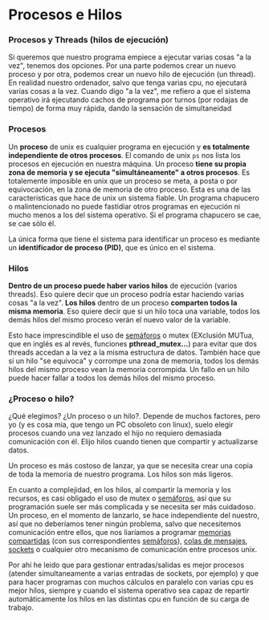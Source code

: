 # Procesos e Hilos

### **Procesos y Threads (hilos de ejecución)**

Si queremos que nuestro programa empiece a ejecutar varias cosas "a la vez", tenemos dos opciones. Por una parte podemos crear un nuevo proceso y por otra, podemos crear un nuevo hilo de ejecución (un thread). En realidad nuestro ordenador, salvo que tenga varias cpu, no ejecutará varias cosas a la vez. Cuando digo "a la vez", me refiero a que el sistema operativo irá ejecutando cachos de programa por turnos (por rodajas de tiempo) de forma muy rápida, dando la sensación de simultaneidad

### **Procesos**

Un **proceso** de unix es cualquier programa en ejecución y **es totalmente independiente de otros procesos**. El comando de unix `ps` nos lista los procesos en ejecución en nuestra máquina. Un proceso **tiene su propia zona de memoria y se ejecuta "simultáneamente" a otros procesos**. Es totalemente imposible en unix que un proceso se meta, a posta o por equivocación, en la zona de memoria de otro proceso. Esta es una de las caracteristicas que hace de unix un sistema fiable. Un programa chapucero o malintencionado no puede fastidiar otros programas en ejecución ni mucho menos a los del sistema operativo. Si el programa chapucero se cae, se cae sólo él.

La única forma que tiene el sistema para identificar un proceso es mediante un **identificador de proceso (PID)**, que es único en el sistema.

### Hilos

**Dentro de un proceso puede haber varios hilos** de ejecución (varios threads). Eso quiere decir que un proceso podría estar haciendo varias cosas "a la vez". **Los hilos** dentro de un proceso **comparten todos la misma memoria**. Eso quiere decir que si un hilo toca una variable, todos los demás hilos del mismo proceso verán el nuevo valor de la variable.&#x20;

Esto hace imprescindible el uso de [semáforos](https://www.chuidiang.org/clinux/ipcs/semaforo.php) o mutex (EXclusión MUTua, que en inglés es al revés, funciones **pthread\_mutex...**) para evitar que dos threads accedan a la vez a la misma estructura de datos. También hace que si un hilo "se equivoca" y corrompe una zona de memoria, todos los demás hilos del mismo proceso vean la memoria corrompida. Un fallo en un hilo puede hacer fallar a todos los demás hilos del mismo proceso.

### ¿Proceso o hilo?

&#x20;¿Qué elegimos? ¿Un proceso o un hilo?. Depende de muchos factores, pero yo (y es cosa mia, que tengo un PC obsoleto con linux), suelo elegir procesos cuando una vez lanzado el hijo no requiero demasiada comunicación con él. Elijo hilos cuando tienen que compartir y actualizarse datos.

Un proceso es más costoso de lanzar, ya que se necesita crear una copia de toda la memoria de nuestro programa. Los hilos son más ligeros.

En cuanto a complejidad, en los hilos, al compartir la memoria y los recursos, es casi obligado el uso de mutex o [semáforos](https://www.chuidiang.org/clinux/ipcs/semaforo.php), así que su programación suele ser más complicada y se necesita ser más cuidadoso. Un proceso, en el momento de lanzarlo, se hace independiente del nuestro, así que no deberíamos tener ningún problema, salvo que necesitemos comunicación entre ellos, que nos liaríamos a programar [memorias compartidas](https://www.chuidiang.org/clinux/ipcs/mem\_comp.php) (con sus correspondientes [semáforos](https://www.chuidiang.org/clinux/ipcs/semaforo.php)), [colas de mensajes](https://www.chuidiang.org/clinux/ipcs/colas.php), [sockets](https://www.chuidiang.org/clinux/sockets/sockets\_simp.php) o cualquier otro mecanismo de comunicación entre procesos unix.

Por ahí he leido que para gestionar entradas/salidas es mejor procesos (atender simultaneamente a varias entradas de sockets, por ejemplo) y que para hacer programas con muchos cálculos en paralelo con varias cpu es mejor hilos, siempre y cuando el sistema operativo sea capaz de repartir automáticamente los hilos en las distintas cpu en función de su carga de trabajo.
